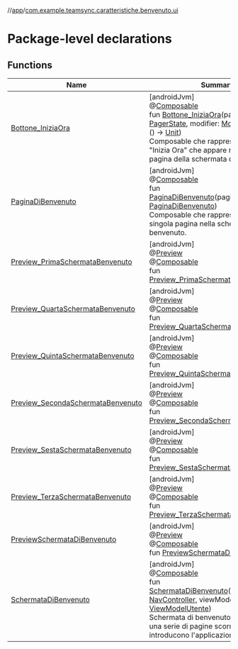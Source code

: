 //[app](../../index.md)/[com.example.teamsync.caratteristiche.benvenuto.ui](index.md)

# Package-level declarations

## Functions

| Name | Summary |
|---|---|
| [Bottone_IniziaOra](-bottone_-inizia-ora.md) | [androidJvm]<br>@[Composable](https://developer.android.com/reference/kotlin/androidx/compose/runtime/Composable.html)<br>fun [Bottone_IniziaOra](-bottone_-inizia-ora.md)(pagerState: [PagerState](https://developer.android.com/reference/kotlin/androidx/compose/foundation/pager/PagerState.html), modifier: [Modifier](https://developer.android.com/reference/kotlin/androidx/compose/ui/Modifier.html), onClick: () -&gt; [Unit](https://kotlinlang.org/api/latest/jvm/stdlib/kotlin/-unit/index.html))<br>Composable che rappresenta il bottone &quot;Inizia Ora&quot; che appare nell'ultima pagina della schermata di benvenuto. |
| [PaginaDiBenvenuto](-pagina-di-benvenuto.md) | [androidJvm]<br>@[Composable](https://developer.android.com/reference/kotlin/androidx/compose/runtime/Composable.html)<br>fun [PaginaDiBenvenuto](-pagina-di-benvenuto.md)(paginaDiBenvenuto: [PaginaDiBenvenuto](../com.example.teamsync.caratteristiche.benvenuto.data/-pagina-di-benvenuto/index.md))<br>Composable che rappresenta una singola pagina nella schermata di benvenuto. |
| [Preview_PrimaSchermataBenvenuto](-preview_-prima-schermata-benvenuto.md) | [androidJvm]<br>@[Preview](https://developer.android.com/reference/kotlin/androidx/compose/ui/tooling/preview/Preview.html)<br>@[Composable](https://developer.android.com/reference/kotlin/androidx/compose/runtime/Composable.html)<br>fun [Preview_PrimaSchermataBenvenuto](-preview_-prima-schermata-benvenuto.md)() |
| [Preview_QuartaSchermataBenvenuto](-preview_-quarta-schermata-benvenuto.md) | [androidJvm]<br>@[Preview](https://developer.android.com/reference/kotlin/androidx/compose/ui/tooling/preview/Preview.html)<br>@[Composable](https://developer.android.com/reference/kotlin/androidx/compose/runtime/Composable.html)<br>fun [Preview_QuartaSchermataBenvenuto](-preview_-quarta-schermata-benvenuto.md)() |
| [Preview_QuintaSchermataBenvenuto](-preview_-quinta-schermata-benvenuto.md) | [androidJvm]<br>@[Preview](https://developer.android.com/reference/kotlin/androidx/compose/ui/tooling/preview/Preview.html)<br>@[Composable](https://developer.android.com/reference/kotlin/androidx/compose/runtime/Composable.html)<br>fun [Preview_QuintaSchermataBenvenuto](-preview_-quinta-schermata-benvenuto.md)() |
| [Preview_SecondaSchermataBenvenuto](-preview_-seconda-schermata-benvenuto.md) | [androidJvm]<br>@[Preview](https://developer.android.com/reference/kotlin/androidx/compose/ui/tooling/preview/Preview.html)<br>@[Composable](https://developer.android.com/reference/kotlin/androidx/compose/runtime/Composable.html)<br>fun [Preview_SecondaSchermataBenvenuto](-preview_-seconda-schermata-benvenuto.md)() |
| [Preview_SestaSchermataBenvenuto](-preview_-sesta-schermata-benvenuto.md) | [androidJvm]<br>@[Preview](https://developer.android.com/reference/kotlin/androidx/compose/ui/tooling/preview/Preview.html)<br>@[Composable](https://developer.android.com/reference/kotlin/androidx/compose/runtime/Composable.html)<br>fun [Preview_SestaSchermataBenvenuto](-preview_-sesta-schermata-benvenuto.md)() |
| [Preview_TerzaSchermataBenvenuto](-preview_-terza-schermata-benvenuto.md) | [androidJvm]<br>@[Preview](https://developer.android.com/reference/kotlin/androidx/compose/ui/tooling/preview/Preview.html)<br>@[Composable](https://developer.android.com/reference/kotlin/androidx/compose/runtime/Composable.html)<br>fun [Preview_TerzaSchermataBenvenuto](-preview_-terza-schermata-benvenuto.md)() |
| [PreviewSchermataDiBenvenuto](-preview-schermata-di-benvenuto.md) | [androidJvm]<br>@[Preview](https://developer.android.com/reference/kotlin/androidx/compose/ui/tooling/preview/Preview.html)<br>@[Composable](https://developer.android.com/reference/kotlin/androidx/compose/runtime/Composable.html)<br>fun [PreviewSchermataDiBenvenuto](-preview-schermata-di-benvenuto.md)() |
| [SchermataDiBenvenuto](-schermata-di-benvenuto.md) | [androidJvm]<br>@[Composable](https://developer.android.com/reference/kotlin/androidx/compose/runtime/Composable.html)<br>fun [SchermataDiBenvenuto](-schermata-di-benvenuto.md)(navController: [NavController](https://developer.android.com/reference/kotlin/androidx/navigation/NavController.html), viewModelUtente: [ViewModelUtente](../com.example.teamsync.caratteristiche.autentificazione.data.viewModel/-view-model-utente/index.md))<br>Schermata di benvenuto che presenta una serie di pagine scorrevoli che introducono l'applicazione. |
